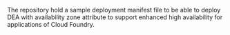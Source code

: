 
The repository hold a sample deployment manifest file to be able to deploy DEA
with availability zone attribute to support enhanced high availability for 
applications of Cloud Foundry.
